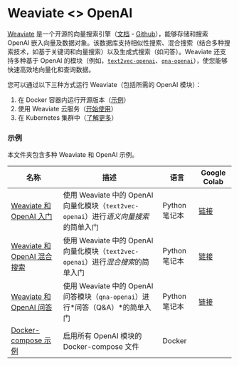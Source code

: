 # Weaviate <> OpenAI

[​Weaviate](https://weaviate.io) 是一个开源的向量搜索引擎（[文档](https://weaviate.io/developers/weaviate) - [Github](https://github.com/weaviate/weaviate)），能够存储和搜索 OpenAI 嵌入向量及数据对象。该数据库支持相似性搜索、混合搜索（结合多种搜索技术，如基于关键词和向量搜索）以及生成式搜索（如问答）。Weaviate 还支持多种基于 OpenAI 的模块（例如，[`text2vec-openai`](https://weaviate.io/developers/weaviate/modules/retriever-vectorizer-modules/text2vec-openai)、[`qna-openai`](https://weaviate.io/developers/weaviate/modules/reader-generator-modules/qna-openai)），使您能够快速高效地向量化和查询数据。

您可以通过以下三种方式运行 Weaviate（包括所需的 OpenAI 模块）：

1. 在 Docker 容器内运行开源版本（[示例](./docker-compose.yml)）
2. 使用 Weaviate 云服务（[开始使用](https://weaviate.io/developers/weaviate/quickstart/installation#weaviate-cloud-service)）
3. 在 Kubernetes 集群中（[了解更多](https://weaviate.io/developers/weaviate/installation/kubernetes)）

### 示例

本文件夹包含多种 Weaviate 和 OpenAI 示例。

| 名称 | 描述 | 语言 | Google Colab |
| --- | --- | --- | --- |
| [Weaviate 和 OpenAI 入门](./getting-started-with-weaviate-and-openai.ipynb) | 使用 Weaviate 中的 OpenAI 向量化模块（`text2vec-openai`）进行*语义向量搜索*的简单入门 | Python 笔记本 | [链接](https://colab.research.google.com/drive/1RxpDE_ruCnoBB3TfwAZqdjYgHJhtdwhK) |
| [Weaviate 和 OpenAI 混合搜索](./hybrid-search-with-weaviate-and-openai.ipynb) | 使用 Weaviate 中的 OpenAI 向量化模块（`text2vec-openai`）进行*混合搜索*的简单入门 | Python 笔记本 | [链接](https://colab.research.google.com/drive/1E75BALWoKrOjvUhaznJKQO0A-B1QUPZ4) |
| [Weaviate 和 OpenAI 问答](./question-answering-with-weaviate-and-openai.ipynb) | 使用 Weaviate 中的 OpenAI 问答模块（`qna-openai`）进行*问答（Q&A）*的简单入门 | Python 笔记本 | [链接](https://colab.research.google.com/drive/1pUerUZrJaknEboDxDxsuf3giCK0MJJgm) |
| [Docker-compose 示例](./docker-compose.yml) | 启用所有 OpenAI 模块的 Docker-compose 文件 | Docker |